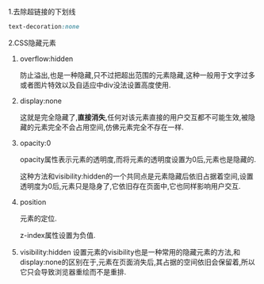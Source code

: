 1.去除超链接的下划线

```css
text-decoration:none
```

2.CSS隐藏元素

1. overflow:hidden

   防止溢出,也是一种隐藏,只不过把超出范围的元素隐藏,这种一般用于文字过多或者图片特效以及自适应中div没法设置高度使用.

2. display:none

   这就是完全隐藏了,**直接消失**,任何对该元素直接的用户交互都不可能生效,被隐藏的元素完全不会占用空间,仿佛元素完全不存在一样.

3. opacity:0

   opacity属性表示元素的透明度,而将元素的透明度设置为0后,元素也是隐藏的.

   这种方法和visibility:hidden的一个共同点是元素隐藏后依旧占据着空间,设置透明度为0后,元素只是隐身了,它依旧存在页面中,它也同样影响用户交互.

4. position

   元素的定位.

   z-index属性设置为负值.

5. visibility:hidden 设置元素的visibility也是一种常用的隐藏元素的方法,和display:none的区别在于,元素在页面消失后,其占据的空间依旧会保留着,所以它只会导致浏览器重绘而不是重排.


